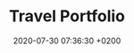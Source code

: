---
layout: none

title: Travel Portfolio
date:   2020-07-30 07:36:30 +0200

thumbnail: "/assets/thm/featured/travel-diary.jpg"
thumbnail-alt: "A screenshot of the travel portfolio"

link: https://travel.toms.click/
link-text: Go to my Travel Portfolio

home: false
featured: true

published: true

---